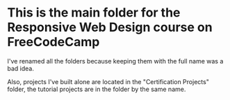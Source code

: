 # This is the main folder for the Responsive Web Design course on FreeCodeCamp

I've renamed all the folders because keeping them with the full name was a bad idea.

Also, projects I've built alone are located in the "Certification Projects"
folder, the tutorial projects are in the folder by the same name.
